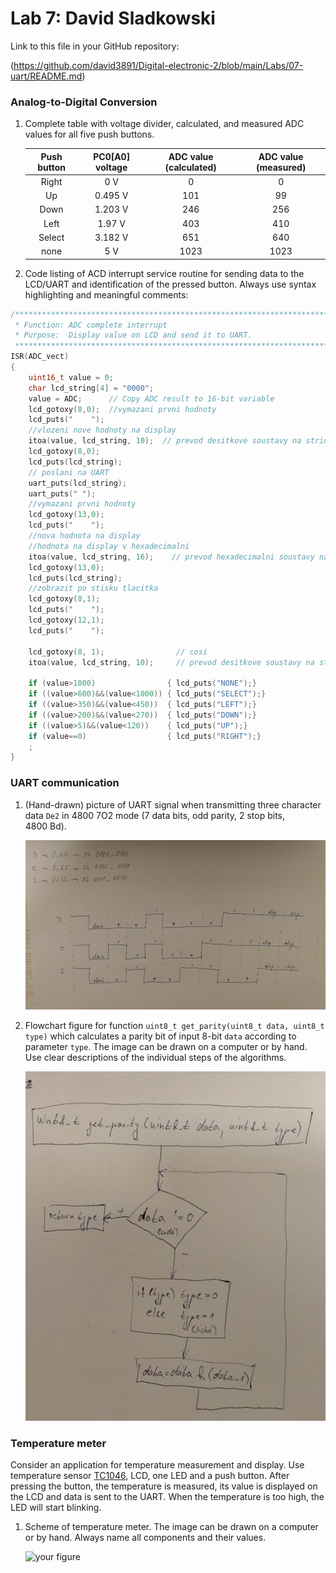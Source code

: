 # Lab 7: David Sladkowski

Link to this file in your GitHub repository:

(https://github.com/david3891/Digital-electronic-2/blob/main/Labs/07-uart/README.md)


### Analog-to-Digital Conversion

1. Complete table with voltage divider, calculated, and measured ADC values for all five push buttons.

   | **Push button** | **PC0[A0] voltage** | **ADC value (calculated)** | **ADC value (measured)** |
   | :-: | :-: | :-: | :-: |
   | Right  | 0&nbsp;V 		|  0   	| 0 	|
   | Up     | 0.495&nbsp;V 	|  101 	| 99 	|
   | Down   | 1.203&nbsp;V   	|  246  | 256 	|
   | Left   | 1.97&nbsp;V    	|  403  | 410 	|
   | Select | 3.182&nbsp;V   	|  651  | 640 	|
   | none   | 5&nbsp;V   	|  1023	| 1023 	|

2. Code listing of ACD interrupt service routine for sending data to the LCD/UART and identification of the pressed button. Always use syntax highlighting and meaningful comments:

```c
/**********************************************************************
 * Function: ADC complete interrupt
 * Purpose:  Display value on LCD and send it to UART.
 **********************************************************************/
ISR(ADC_vect)
{
	uint16_t value = 0;
	char lcd_string[4] = "0000";
	value = ADC;	  // Copy ADC result to 16-bit variable
	lcd_gotoxy(8,0);  //vymazani prvni hodnoty
	lcd_puts("    ");
	//vlozeni nove hodnoty na display
	itoa(value, lcd_string, 10);  // prevod desitkove soustavy na string
	lcd_gotoxy(8,0);
	lcd_puts(lcd_string);
	// poslani na UART
	uart_puts(lcd_string);
	uart_puts(" ");
	//vymazani prvni hodnoty
	lcd_gotoxy(13,0);
	lcd_puts("    ");
	//nova hodnota na display
	//hodnota na display v hexadecimalni
	itoa(value, lcd_string, 16);    // prevod hexadecimalni soustavy na string
	lcd_gotoxy(13,0);
	lcd_puts(lcd_string);
	//zobrazit po stisku tlacitka
	lcd_gotoxy(8,1);
	lcd_puts("    ");
	lcd_gotoxy(12,1);
	lcd_puts("    ");
	
	lcd_gotoxy(8, 1);                // cosi
	itoa(value, lcd_string, 10);     // prevod desitkove soustavy na string

	if (value>1000)                { lcd_puts("NONE");}
	if ((value>600)&&(value<1000)) { lcd_puts("SELECT");}
	if ((value>350)&&(value<450))  { lcd_puts("LEFT");}
	if ((value>200)&&(value<270))  { lcd_puts("DOWN");}
	if ((value>5)&&(value<120))    { lcd_puts("UP");}
	if (value==0)                  { lcd_puts("RIGHT");}
	;
}
```


### UART communication

1. (Hand-drawn) picture of UART signal when transmitting three character data `De2` in 4800 7O2 mode (7 data bits, odd parity, 2 stop bits, 4800&nbsp;Bd).

   ![signal](https://github.com/david3891/Digital-electronic-2/blob/main/Labs/07-uart/signal.jpg)

2. Flowchart figure for function `uint8_t get_parity(uint8_t data, uint8_t type)` which calculates a parity bit of input 8-bit `data` according to parameter `type`. The image can be drawn on a computer or by hand. Use clear descriptions of the individual steps of the algorithms.

   ![diagram](https://github.com/david3891/Digital-electronic-2/blob/main/Labs/07-uart/diagram.jpg)


### Temperature meter

Consider an application for temperature measurement and display. Use temperature sensor [TC1046](http://ww1.microchip.com/downloads/en/DeviceDoc/21496C.pdf), LCD, one LED and a push button. After pressing the button, the temperature is measured, its value is displayed on the LCD and data is sent to the UART. When the temperature is too high, the LED will start blinking.

1. Scheme of temperature meter. The image can be drawn on a computer or by hand. Always name all components and their values.

   ![your figure]()
